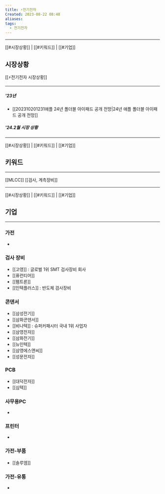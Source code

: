```yaml
---
title: ⚡전기전자
Created: 2023-08-22 08:48
aliases: 
tags:
  - 전기전자
---
```

***
[[#시장상황]] | [[#키워드]] | [[#기업]]
## 시장상황
[[⚡전기전자 시장상황]]
***
##### '23년
- [[202310201231애플 24년 폴더블 아이패드 공개 전망|24년 애플 폴더블 아이패드 공개 전망]]
##### '24.2월 시장 상황


---
[[#시장상황]] | [[#키워드]] | [[#기업]]
## 키워드
***
[[MLCC]]
[[검사, 계측장비]]

---
[[#시장상황]] | [[#키워드]] | [[#기업]]
## 기업
***
### 가전
- 

### 검사 장비
- [[고영]] : 글로벌 1위 SMT 검사장비 회사
- [[퓨런티어]]
- [[펨트론]]
- [[인텍플러스]] : 반도체 검사장비

### 콘덴서
- [[삼성전기]]
- [[삼화콘덴서]]
- [[비나텍]] : 슈퍼커패시터 국내 1위 사업자
- [[삼영전자]]
- [[삼화전기]]
- [[뉴인텍]]
- [[삼영에스앤씨]]
- [[성문전자]]

### PCB
- [[대덕전자]]
- [[심텍]]

### 사무용PC
- 

### 프린터
- 

### 가전-부품
- [[솔루엠]]

### 가전-유통
- 